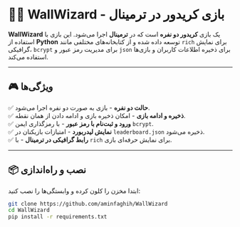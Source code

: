 # 🧙‍♂️ WallWizard - بازی کریدور در ترمینال  

**WallWizard** 
یک بازی **کریدور دو نفره** است که در **ترمینال** اجرا می‌شود. این بازی با استفاده از **Python** توسعه داده شده و از کتابخانه‌های مختلفی مانند `rich` برای نمایش گرافیکی، `bcrypt` برای مدیریت رمز عبور و `json` برای ذخیره اطلاعات کاربران و بازی‌ها استفاده می‌کند.

---

## 🎮 ویژگی‌ها  

✅ **حالت دو نفره** - بازی به صورت دو نفره اجرا می‌شود.  
✅ **ذخیره و ادامه بازی** - امکان ذخیره بازی و ادامه دادن از همان نقطه.  
✅ **ورود و ثبت‌نام با رمز عبور** - با رمزگذاری ایمن `bcrypt`.  
✅ **نمایش لیدربورد** - امتیازات بازیکنان در `leaderboard.json` ذخیره می‌شود.  
✅ **رابط گرافیکی در ترمینال** - با `rich` برای نمایش حرفه‌ای بازی.  

---

## 📦 نصب و راه‌اندازی  

ابتدا مخزن را کلون کرده و وابستگی‌ها را نصب کنید:

```bash
git clone https://github.com/aminfaghih/WallWizard  
cd WallWizard  
pip install -r requirements.txt  

